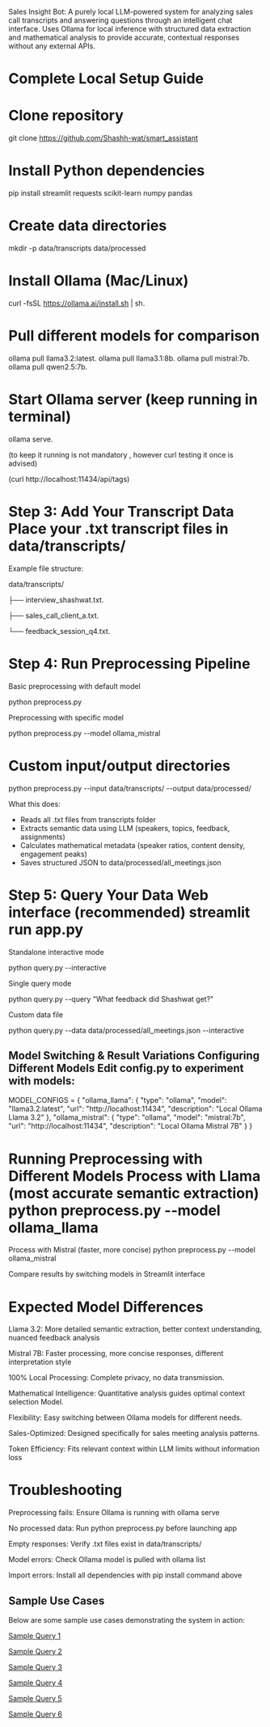 Sales Insight Bot: A purely local LLM-powered system for analyzing sales call transcripts and answering questions through an intelligent chat interface. Uses Ollama for local inference with structured data extraction and mathematical analysis to provide accurate, contextual responses without any external APIs. 


# Complete Local Setup Guide 
 # Clone repository 
 
 
 git clone https://github.com/Shashh-wat/smart_assistant

# Install Python dependencies

pip install streamlit requests scikit-learn numpy pandas


# Create data directories

mkdir -p data/transcripts data/processed

# Install Ollama (Mac/Linux)

curl -fsSL https://ollama.ai/install.sh | sh.



# Pull different models for comparison

ollama pull llama3.2:latest.
ollama pull llama3.1:8b.
ollama pull mistral:7b.
ollama pull qwen2.5:7b.


# Start Ollama server (keep running in terminal)


ollama serve.


(to keep it running is not mandatory , however curl testing it once is advised)

(curl http://localhost:11434/api/tags)



# Step 3: Add Your Transcript Data Place your .txt transcript files in data/transcripts/

Example file structure:

data/transcripts/

├── interview_shashwat.txt.

├── sales_call_client_a.txt.

└── feedback_session_q4.txt.

# Step 4: Run Preprocessing Pipeline 

Basic preprocessing with default model 

python preprocess.py


Preprocessing with specific model

python preprocess.py --model ollama_mistral

# Custom input/output directories

python preprocess.py --input data/transcripts/ --output data/processed/

What this does:
- Reads all .txt files from transcripts folder
- Extracts semantic data using LLM (speakers, topics, feedback, assignments)
- Calculates mathematical metadata (speaker ratios, content density, engagement peaks)
- Saves structured JSON to data/processed/all_meetings.json

# Step 5: Query Your Data Web interface (recommended) streamlit run app.py
Standalone interactive mode

python query.py --interactive

Single query mode

python query.py --query "What feedback did Shashwat get?"


Custom data file

python query.py --data data/processed/all_meetings.json --interactive 

## Model Switching & Result Variations Configuring Different Models Edit config.py to experiment with models:

MODEL_CONFIGS = { "ollama_llama": { "type": "ollama", "model": "llama3.2:latest", "url": "http://localhost:11434", "description": "Local Ollama Llama 3.2" }, "ollama_mistral": { "type": "ollama", "model": "mistral:7b", "url": "http://localhost:11434", "description": "Local Ollama Mistral 7B" } }

# Running Preprocessing with Different Models Process with Llama (most accurate semantic extraction) python preprocess.py --model ollama_llama

Process with Mistral (faster, more concise) python preprocess.py --model ollama_mistral

Compare results by switching models in Streamlit interface

# Expected Model Differences 

Llama 3.2: More detailed semantic extraction, better context understanding, nuanced feedback analysis 

Mistral 7B: Faster processing, more concise responses, different interpretation style



100% Local Processing: Complete privacy, no data transmission.

Mathematical Intelligence: Quantitative analysis guides optimal context selection Model.

Flexibility: Easy switching between Ollama models for different needs.

Sales-Optimized: Designed specifically for sales meeting analysis patterns.

Token Efficiency: Fits relevant context within LLM limits without information loss

# Troubleshooting
Preprocessing fails: Ensure Ollama is running with ollama serve 

No processed data: Run python preprocess.py before launching app 

Empty responses: Verify .txt files exist in data/transcripts/ 

Model errors: Check Ollama model is pulled with ollama list 

Import errors: Install all dependencies with pip install command above

## Sample Use Cases

Below are some sample use cases demonstrating the system in action:

[Sample Query 1](images/img1.png)

[Sample Query 2](images/img2.png)

[Sample Query 3](images/img3.png)

[Sample Query 4](images/img4.png)

[Sample Query 5](images/img5.png)

[Sample Query 6](images/img6.png)
